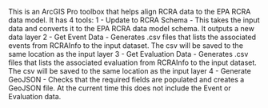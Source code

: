 This is an ArcGIS Pro toolbox that helps align RCRA data to the EPA RCRA data model.
It has 4 tools:
 1 - Update to RCRA Schema - This takes the input data and converts it to the EPA RCRA data model schema. It outputs a new data layer
 2 - Get Event Data - Generates .csv files that lists the associated events from RCRAInfo to the input dataset. The csv will be saved to the same location as the input layer
 3 - Get Evaluation Data - Generates .csv files that lists the associated evaluation from RCRAInfo to the input dataset. The csv will be saved to the same location as the input layer
 4 - Generate GeoJSON - Checks that the required fields are populated and creates a GeoJSON file. At the current time this does not include the Event or Evaluation data.
